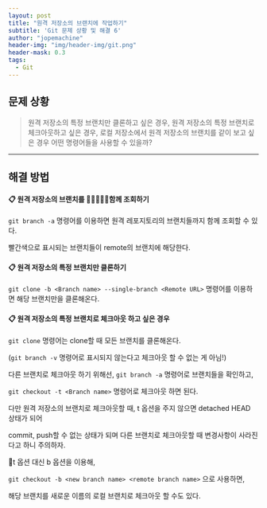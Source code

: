 ```yaml
---
layout: post
title: "원격 저장소의 브랜치에 작업하기"
subtitle: 'Git 문제 상황 및 해결 6'
author: "jopemachine"
header-img: "img/header-img/git.png"
header-mask: 0.3
tags:
  - Git
---
```


## 문제 상황 

<blockquote>
원격 저장소의 특정 브랜치만 클론하고 싶은 경우, 원격 저장소의 특정 브랜치로 체크아웃하고 싶은 경우, 
로컬 저장소에서 원격 저장소의 브랜치를 같이 보고 싶은 경우 어떤 명령어들을 사용할 수 있을까?
</blockquote>

<hr>

## 해결 방법

#### 📋 원격 저장소의 브랜치를 함께 조회하기

`git branch -a` 명령어를 이용하면 원격 레포지토리의 브랜치들까지 함께 조회할 수 있다.

빨간색으로 표시되는 브랜치들이 remote의 브랜치에 해당한다.

#### 📋 원격 저장소의 특정 브랜치만 클론하기

`git clone -b <Branch name> --single-branch <Remote URL>` 명령어를 이용하면 해당 브랜치만을 클론해온다.

#### 📋 원격 저장소의 특정 브랜치로 체크아웃 하고 싶은 경우

`git clone` 명령어는 clone할 때 모든 브랜치를 클론해온다. 

(`git branch -v` 명령어로 표시되지 않는다고 체크아웃 할 수 없는 게 아님!)

다른 브랜치로 체크아웃 하기 위해선, `git branch -a` 명령어로 브랜치들을 확인하고,

`git checkout -t <Branch name>` 명령어로 체크아웃 하면 된다.

다만 원격 저장소의 브랜치로 체크아웃할 때, t 옵션을 주지 않으면 detached HEAD 상태가 되어

commit, push할 수 없는 상태가 되며 다른 브랜치로 체크아웃할 때 변경사항이 사라진다고 하니 주의하자.

t 옵션 대신 b 옵션을 이용해, 

`git checkout -b <new branch name> <remote branch name>` 으로 사용하면,

해당 브랜치를 새로운 이름의 로컬 브랜치로 체크아웃 할 수도 있다.


